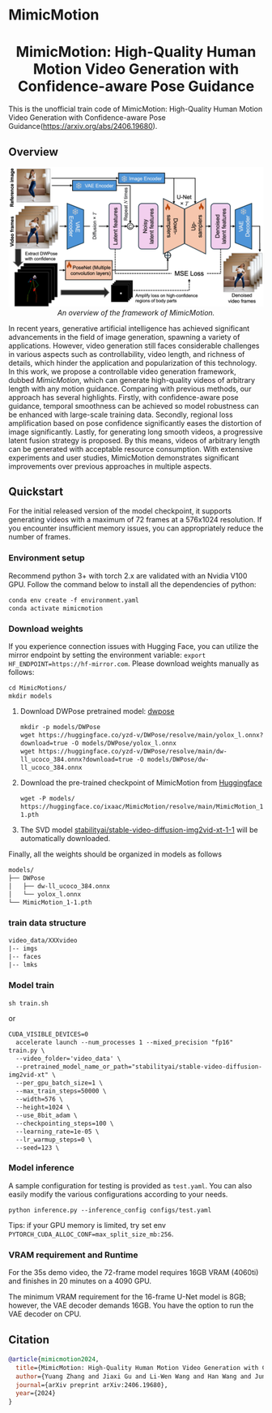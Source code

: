 # MimicMotion


<div align="center">
<h1>MimicMotion: High-Quality Human Motion Video Generation with Confidence-aware Pose Guidance</h1>
</div>

This is the unofficial train code of MimicMotion: High-Quality Human Motion Video Generation with Confidence-aware Pose Guidance(https://arxiv.org/abs/2406.19680).
## Overview

<p align="center">
  <img src="assets/figures/model_structure.png" alt="model architecture" width="640"/>
  </br>
  <i>An overview of the framework of MimicMotion.</i>
</p>

In recent years, generative artificial intelligence has achieved significant advancements in the field of image generation, spawning a variety of applications. However, video generation still faces considerable challenges in various aspects such as controllability, video length, and richness of details, which hinder the application and popularization of this technology. In this work, we propose a controllable video generation framework, dubbed *MimicMotion*, which can generate high-quality videos of arbitrary length with any motion guidance. Comparing with previous methods, our approach has several highlights. Firstly, with confidence-aware pose guidance, temporal smoothness can be achieved so model robustness can be enhanced with large-scale training data. Secondly, regional loss amplification based on pose confidence significantly eases the distortion of image significantly. Lastly, for generating long smooth videos, a progressive latent fusion strategy is proposed. By this means, videos of arbitrary length can be generated with acceptable resource consumption. With extensive experiments and user studies, MimicMotion demonstrates significant improvements over previous approaches in multiple aspects.



## Quickstart

For the initial released version of the model checkpoint, it supports generating videos with a maximum of 72 frames at a 576x1024 resolution. If you encounter insufficient memory issues, you can appropriately reduce the number of frames.

### Environment setup

Recommend python 3+ with torch 2.x are validated with an Nvidia V100 GPU. Follow the command below to install all the dependencies of python:

```
conda env create -f environment.yaml
conda activate mimicmotion
```

### Download weights
If you experience connection issues with Hugging Face, you can utilize the mirror endpoint by setting the environment variable: `export HF_ENDPOINT=https://hf-mirror.com`.
Please download weights manually as follows:
```
cd MimicMotions/
mkdir models
```
1. Download DWPose pretrained model: [dwpose](https://huggingface.co/yzd-v/DWPose/tree/main)
    ```
    mkdir -p models/DWPose
    wget https://huggingface.co/yzd-v/DWPose/resolve/main/yolox_l.onnx?download=true -O models/DWPose/yolox_l.onnx
    wget https://huggingface.co/yzd-v/DWPose/resolve/main/dw-ll_ucoco_384.onnx?download=true -O models/DWPose/dw-ll_ucoco_384.onnx
    ```
2. Download the pre-trained checkpoint of MimicMotion from [Huggingface](https://huggingface.co/ixaac/MimicMotion)
    ```
    wget -P models/ https://huggingface.co/ixaac/MimicMotion/resolve/main/MimicMotion_1-1.pth
    ```
3. The SVD model [stabilityai/stable-video-diffusion-img2vid-xt-1-1](https://huggingface.co/stabilityai/stable-video-diffusion-img2vid-xt-1-1) will be automatically downloaded.

Finally, all the weights should be organized in models as follows

```
models/
├── DWPose
│   ├── dw-ll_ucoco_384.onnx
│   └── yolox_l.onnx
└── MimicMotion_1-1.pth
```

### train data structure
```
video_data/XXXvideo
|-- imgs
|-- faces
|-- lmks
```

### Model train

```
sh train.sh
```
or 
```
CUDA_VISIBLE_DEVICES=0  
  accelerate launch --num_processes 1 --mixed_precision "fp16" train.py \
  --video_folder='video_data' \
  --pretrained_model_name_or_path="stabilityai/stable-video-diffusion-img2vid-xt" \
  --per_gpu_batch_size=1 \
  --max_train_steps=50000 \
  --width=576 \
  --height=1024 \
  --use_8bit_adam \
  --checkpointing_steps=100 \
  --learning_rate=1e-05 \
  --lr_warmup_steps=0 \
  --seed=123 \
```


### Model inference

A sample configuration for testing is provided as `test.yaml`. You can also easily modify the various configurations according to your needs.

```
python inference.py --inference_config configs/test.yaml
```

Tips: if your GPU memory is limited, try set env `PYTORCH_CUDA_ALLOC_CONF=max_split_size_mb:256`.

### VRAM requirement and Runtime

For the 35s demo video, the 72-frame model requires 16GB VRAM (4060ti) and finishes in 20 minutes on a 4090 GPU.

The minimum VRAM requirement for the 16-frame U-Net model is 8GB; however, the VAE decoder demands 16GB. You have the option to run the VAE decoder on CPU.

## Citation	
```bib
@article{mimicmotion2024,
  title={MimicMotion: High-Quality Human Motion Video Generation with Confidence-aware Pose Guidance},
  author={Yuang Zhang and Jiaxi Gu and Li-Wen Wang and Han Wang and Junqi Cheng and Yuefeng Zhu and Fangyuan Zou},
  journal={arXiv preprint arXiv:2406.19680},
  year={2024}
}
```
